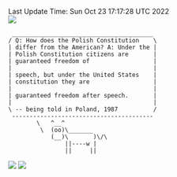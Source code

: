 Last Update Time: 
Sun Oct 23 17:17:28 UTC 2022
<br>![](https://img.shields.io/badge/%E5%A4%A7%E5%AE%B6-%E5%AE%89%E5%AE%89-green)<br>
```
 ________________________________________
/ Q: How does the Polish Constitution    \
| differ from the American? A: Under the |
| Polish Constitution citizens are       |
| guaranteed freedom of                  |
|                                        |
| speech, but under the United States    |
| constitution they are                  |
|                                        |
| guaranteed freedom after speech.       |
|                                        |
\ -- being told in Poland, 1987          /
 ----------------------------------------
        \   ^__^
         \  (oo)\_______
            (__)\       )\/\
                ||----w |
                ||     ||
```
![](https://github-readme-stats.vercel.app/api?username=chenlitw)
![](https://github-readme-stats.vercel.app/api/top-langs/?username=chenlitw)
